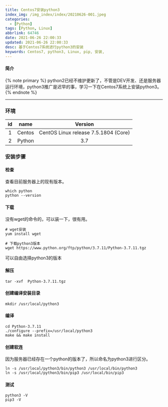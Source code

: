 ```yaml
---
title: Centos7安装python3
index_img: /img_index/index/20210626-001.jpeg
categories:
  - [Python]
tags: [Python, Linux]
abbrlink: 64746
date: 2021-06-26 22:00:33
updated: 2021-06-26 22:00:33
desc: 基于Centos7系统进行python3的安装
keywords: Centos7, python3, Linux, pip, 安装,
---
```




#### 简介
{% note primary %}
python2已经不维护更新了，不管是DEV开发、还是服务器运行环境，python3推广是迟早的事，学习一下在Centos7系统上安装python3。
{% endnote %}

<!--more-->
<hr />

### 环境

| id  |  name  |               Version                |
|:---:|:------:|:------------------------------------:|
|  1  | Centos | CentOS Linux release 7.5.1804 (Core) |
|  2  | Python |                 3.7                  |

### 安装步骤

#### 检查

查看目前服务器上的现有版本。
```
which python
python --version
```

####  下载

没有wget的命令的，可以装一下，很有用。
```
# wget安装
yum install wget

# 下载python3版本
wget https://www.python.org/ftp/python/3.7.11/Python-3.7.11.tgz
```
可以自由选择python3的版本

####  解压

```
tar -xvf  Python-3.7.11.tgz
```

####  创建编译安装目录

```
mkdir /usr/local/python3
```

####  编译

```
cd Python-3.7.11
./configure --prefix=/usr/local/python3
make && make install
```

####  创建软连

因为服务器已经存在一个python的版本了，所以命名为python3进行区分。
```
ln -s /usr/local/python3/bin/python3 /usr/local/bin/python3
ln -s /usr/local/python3/bin/pip3 /usr/local/bin/pip3
```

####  测试

```
python3 -V
pip3 -V
```
